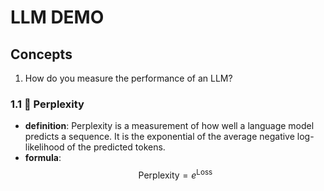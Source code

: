 # LLM DEMO
## Concepts
1. How do you measure the performance of an LLM?
### 1.1 🔢 Perplexity
- **definition**:
Perplexity is a measurement of how well a language model predicts a sequence. It is the exponential of the average negative log-likelihood of the predicted tokens.
- **formula**:
$$
\text{Perplexity} = e^{\text{Loss}}
$$